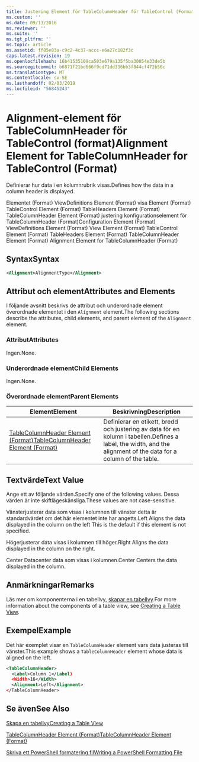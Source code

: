 ```yaml
---
title: Justering Element för TableColumnHeader för TableControl (Format) | Microsoft Docs
ms.custom: ''
ms.date: 09/13/2016
ms.reviewer: ''
ms.suite: ''
ms.tgt_pltfrm: ''
ms.topic: article
ms.assetid: ff85e83a-c9c2-4c37-accc-e6a27c182f3c
caps.latest.revision: 19
ms.openlocfilehash: 16b41535109ca503e679a135f5ba30054e33de5b
ms.sourcegitcommit: b6871f21bd666f9cd71dd336bb3f844cf472b56c
ms.translationtype: MT
ms.contentlocale: sv-SE
ms.lasthandoff: 02/03/2019
ms.locfileid: "56845243"
---
```

# <a name="alignment-element-for-tablecolumnheader-for-tablecontrol-format"></a><span data-ttu-id="e5011-102">Alignment-element för TableColumnHeader för TableControl (format)</span><span class="sxs-lookup"><span data-stu-id="e5011-102">Alignment Element for TableColumnHeader for TableControl (Format)</span></span>

<span data-ttu-id="e5011-103">Definierar hur data i en kolumnrubrik visas.</span><span class="sxs-lookup"><span data-stu-id="e5011-103">Defines how the data in a column header is displayed.</span></span>

<span data-ttu-id="e5011-104">Elementet (Format) ViewDefinitions Element (Format) visa Element (Format) TableControl Element (Format) TableHeaders Element (Format) TableColumnHeader Element (Format) justering konfigurationselement för TableColumnHeader (Format)</span><span class="sxs-lookup"><span data-stu-id="e5011-104">Configuration Element (Format) ViewDefinitions Element (Format) View Element (Format) TableControl Element (Format) TableHeaders Element (Format) TableColumnHeader Element (Format) Alignment Element for TableColumnHeader (Format)</span></span>

## <a name="syntax"></a><span data-ttu-id="e5011-105">Syntax</span><span class="sxs-lookup"><span data-stu-id="e5011-105">Syntax</span></span>

```xml
<Alignment>AlignmentType</Alignment>
```

## <a name="attributes-and-elements"></a><span data-ttu-id="e5011-106">Attribut och element</span><span class="sxs-lookup"><span data-stu-id="e5011-106">Attributes and Elements</span></span>

<span data-ttu-id="e5011-107">I följande avsnitt beskrivs de attribut och underordnade element överordnade elementet i den `Alignment` element.</span><span class="sxs-lookup"><span data-stu-id="e5011-107">The following sections describe the attributes, child elements, and parent element of the `Alignment` element.</span></span>

### <a name="attributes"></a><span data-ttu-id="e5011-108">Attribut</span><span class="sxs-lookup"><span data-stu-id="e5011-108">Attributes</span></span>

<span data-ttu-id="e5011-109">Ingen.</span><span class="sxs-lookup"><span data-stu-id="e5011-109">None.</span></span>

### <a name="child-elements"></a><span data-ttu-id="e5011-110">Underordnade element</span><span class="sxs-lookup"><span data-stu-id="e5011-110">Child Elements</span></span>

<span data-ttu-id="e5011-111">Ingen.</span><span class="sxs-lookup"><span data-stu-id="e5011-111">None.</span></span>

### <a name="parent-elements"></a><span data-ttu-id="e5011-112">Överordnade element</span><span class="sxs-lookup"><span data-stu-id="e5011-112">Parent Elements</span></span>

|<span data-ttu-id="e5011-113">Element</span><span class="sxs-lookup"><span data-stu-id="e5011-113">Element</span></span>|<span data-ttu-id="e5011-114">Beskrivning</span><span class="sxs-lookup"><span data-stu-id="e5011-114">Description</span></span>|
|-------------|-----------------|
|[<span data-ttu-id="e5011-115">TableColumnHeader Element (Format)</span><span class="sxs-lookup"><span data-stu-id="e5011-115">TableColumnHeader Element (Format)</span></span>](./tablecolumnheader-element-format.md)|<span data-ttu-id="e5011-116">Definierar en etikett, bredd och justering av data för en kolumn i tabellen.</span><span class="sxs-lookup"><span data-stu-id="e5011-116">Defines a label, the width, and the alignment of the data for a column of the table.</span></span>|

## <a name="text-value"></a><span data-ttu-id="e5011-117">Textvärde</span><span class="sxs-lookup"><span data-stu-id="e5011-117">Text Value</span></span>

<span data-ttu-id="e5011-118">Ange ett av följande värden.</span><span class="sxs-lookup"><span data-stu-id="e5011-118">Specify one of the following values.</span></span> <span data-ttu-id="e5011-119">Dessa värden är inte skiftlägeskänsliga.</span><span class="sxs-lookup"><span data-stu-id="e5011-119">These values are not case-sensitive.</span></span>

<span data-ttu-id="e5011-120">Vänsterjusterar data som visas i kolumnen till vänster detta är standardvärdet om det här elementet inte har angetts.</span><span class="sxs-lookup"><span data-stu-id="e5011-120">Left Aligns the data displayed in the column on the left This is the default if this element is not specified.</span></span>

<span data-ttu-id="e5011-121">Högerjusterar data visas i kolumnen till höger.</span><span class="sxs-lookup"><span data-stu-id="e5011-121">Right Aligns the data displayed in the column on the right.</span></span>

<span data-ttu-id="e5011-122">Center Datacenter data som visas i kolumnen.</span><span class="sxs-lookup"><span data-stu-id="e5011-122">Center Centers the data displayed in the column.</span></span>

## <a name="remarks"></a><span data-ttu-id="e5011-123">Anmärkningar</span><span class="sxs-lookup"><span data-stu-id="e5011-123">Remarks</span></span>

<span data-ttu-id="e5011-124">Läs mer om komponenterna i en tabellvy, [skapar en tabellvy](./creating-a-table-view.md).</span><span class="sxs-lookup"><span data-stu-id="e5011-124">For more information about the components of a table view, see [Creating a Table View](./creating-a-table-view.md).</span></span>

## <a name="example"></a><span data-ttu-id="e5011-125">Exempel</span><span class="sxs-lookup"><span data-stu-id="e5011-125">Example</span></span>

<span data-ttu-id="e5011-126">Det här exemplet visar en `TableColumnHeader` element vars data justeras till vänster.</span><span class="sxs-lookup"><span data-stu-id="e5011-126">This example shows a `TableColumnHeader` element whose data is aligned on the left.</span></span>

```xml
<TableColumnHeader>
  <Label>Column 1</Label)
  <Width>16</Width>
  <Alignment>Left</Alignment>
</TableColumnHeader>
```

## <a name="see-also"></a><span data-ttu-id="e5011-127">Se även</span><span class="sxs-lookup"><span data-stu-id="e5011-127">See Also</span></span>

[<span data-ttu-id="e5011-128">Skapa en tabellvy</span><span class="sxs-lookup"><span data-stu-id="e5011-128">Creating a Table View</span></span>](./creating-a-table-view.md)

[<span data-ttu-id="e5011-129">TableColumnHeader Element (Format)</span><span class="sxs-lookup"><span data-stu-id="e5011-129">TableColumnHeader Element (Format)</span></span>](./tablecolumnheader-element-format.md)

[<span data-ttu-id="e5011-130">Skriva ett PowerShell formatering fil</span><span class="sxs-lookup"><span data-stu-id="e5011-130">Writing a PowerShell Formatting File</span></span>](./writing-a-powershell-formatting-file.md)
